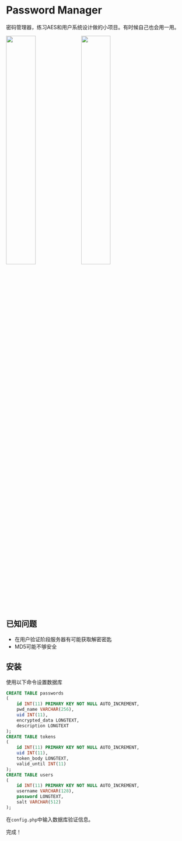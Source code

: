 # Password Manager
密码管理器，练习AES和用户系统设计做的小项目。有时候自己也会用一用。

<img src="https://ssl.jackzh.com/image/2016-10-15_5-22-38.png" width="40%" />
<img src="https://ssl.jackzh.com/image/2016-10-15_5-23-07.png" width="40%" />

## 已知问题
* 在用户验证阶段服务器有可能获取解密密匙
* MD5可能不够安全

## 安装
使用以下命令设置数据库
```sql
CREATE TABLE passwords
(
    id INT(11) PRIMARY KEY NOT NULL AUTO_INCREMENT,
    pwd_name VARCHAR(256),
    uid INT(11),
    encrypted_data LONGTEXT,
    description LONGTEXT
);
CREATE TABLE tokens
(
    id INT(11) PRIMARY KEY NOT NULL AUTO_INCREMENT,
    uid INT(11),
    token_body LONGTEXT,
    valid_until INT(11)
);
CREATE TABLE users
(
    id INT(11) PRIMARY KEY NOT NULL AUTO_INCREMENT,
    username VARCHAR(128),
    password LONGTEXT,
    salt VARCHAR(512)
);
```
在`config.php`中输入数据库验证信息。

完成！
